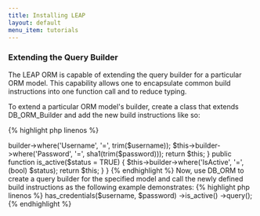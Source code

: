 ```yaml
---
title: Installing LEAP
layout: default
menu_item: tutorials
---
```


### Extending the Query Builder

The LEAP ORM is capable of extending the query builder for a particular ORM model. This capability allows one to encapsulate common build instructions into one function call and to reduce typing.

To extend a particular ORM model's builder, create a class that extends DB_ORM_Builder and add the new build instructions like so:

{% highlight php linenos %}
<?php defined('SYSPATH') or die('No direct script access.');

class Builder_Leap_User extends DB_ORM_Builder {

   public function has_credentials($username, $password) {
       $this->builder->where('Username', '=', trim($username));
       $this->builder->where('Password', '=', sha1(trim($password)));
       return $this;
   }

   public function is_active($status = TRUE) {
       $this->builder->where('IsActive', '=', (bool) $status);
       return $this;
   }

}
{% endhighlight %}

Now, use DB_ORM to create a query builder for the specified model and call the newly defined build instructions as the following example demonstrates:

{% highlight php linenos %}
<?php
$results = DB_ORM::select('user')
   ->has_credentials($username, $password)
   ->is_active()
   ->query();
{% endhighlight %}

